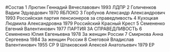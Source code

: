 #Состав
1 Лрютин Геннадий Вячеславович 1993 ЛДПР
2 Голиченков Вадим Эдуардович 1970 ЯБЛОКО
3 Горбунов Александр Александрович 1993 Российская партия пенсионеров за справедливость
4 Кухоцкая Людмила Александровна 1979 Российский Красный Крест
5 Семененко Евгений Валентинович 1977 ПАРТИЯ ЗА СПРАВЕДЛИВОСТЬ
6 Семененко Юлия Евгеньевна 1978 За женщин России
7 Смирнова Анна Сергеевна 1984 За женщин России
8 Снеговой Владислав Валентинович 1955 СР
9 Шпаковский Алексей Анатольевич 1979 ЕР
